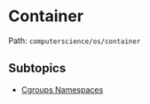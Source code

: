 # Container

Path: `computerscience/os/container`

## Subtopics
- [Cgroups Namespaces](./cgroups_namespaces/README.md)
